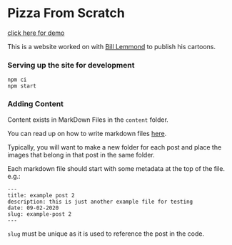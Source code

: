 # Pizza From Scratch

[click here for demo](https://dfirebaugh.github.io/pizza-from-scratch/)

This is a website worked on with
[Bill Lemmond](https://github.com/Pastshelfdate) to publish his cartoons.

### Serving up the site for development

```
npm ci
npm start
```

### Adding Content

Content exists in MarkDown Files in the `content` folder.

You can read up on how to write markdown files [here](https://github.com/adam-p/markdown-here/wiki/Markdown-Cheatsheet).

Typically, you will want to make a new folder for each post and place the images that belong in that post in the same folder.

Each markdown file should start with some metadata at the top of the file.
e.g.:

```
---
title: example post 2
description: this is just another example file for testing
date: 09-02-2020
slug: example-post 2
---
```

`slug` must be unique as it is used to reference the post in the code.

